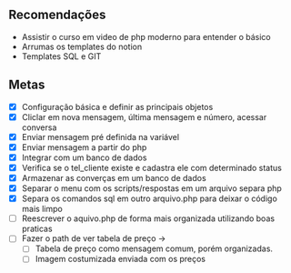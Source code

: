 ## Recomendações

- Assistir o curso em video de php moderno para entender o básico
- Arrumas os templates do notion
- Templates SQL e GIT

## Metas

- [x] Configuração básica e definir as principais objetos
- [x] Cliclar em nova mensagem, última mensagem e número, acessar conversa
- [x] Enviar mensagem pré definida na variável
- [x] Enviar mensagem a partir do php
- [x] Integrar com um banco de dados
- [x] Verifica se o tel_cliente existe e cadastra ele com determinado status
- [x] Armazenar as converças em um banco de dados
- [x] Separar o menu com os scripts/respostas em um arquivo separa php
- [x] Separa os comandos sql em outro arquivo.php para deixar o código mais limpo
- [ ] Reescrever o aquivo.php de forma mais organizada utilizando boas praticas
- [ ] Fazer o path de ver tabela de preço ->
  - [ ] Tabela de preço como mensagem comum, porém organizadas.
  - [ ] Imagem costumizada enviada com os preços
